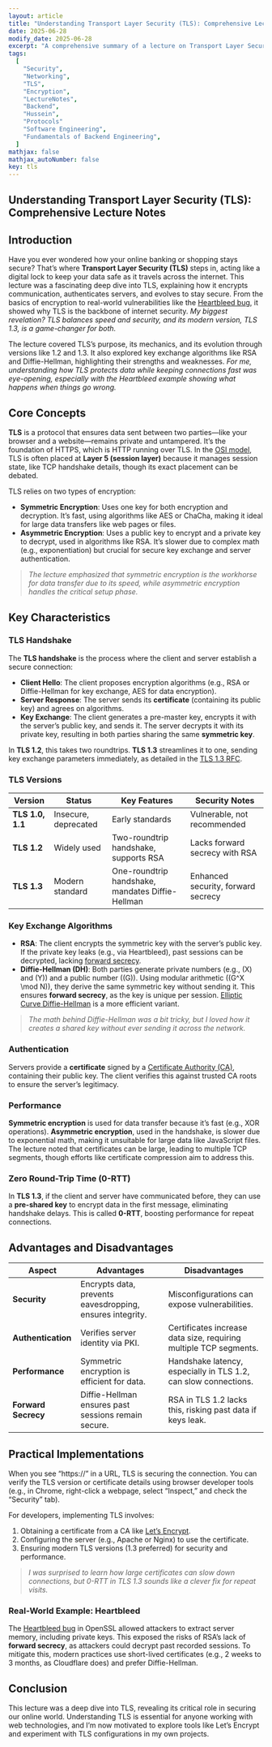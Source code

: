 ```yaml
---
layout: article
title: "Understanding Transport Layer Security (TLS): Comprehensive Lecture Notes"
date: 2025-06-28
modify_date: 2025-06-28
excerpt: "A comprehensive summary of a lecture on Transport Layer Security (TLS), covering its purpose, key concepts, versions, handshake process, key exchange algorithms, and real-world implications like the Heartbleed bug."
tags: 
  [
    "Security",
    "Networking",
    "TLS",
    "Encryption",
    "LectureNotes",
    "Backend",
    "Hussein",
    "Protocols"
    "Software Engineering",
    "Fundamentals of Backend Engineering",
  ]
mathjax: false
mathjax_autoNumber: false
key: tls
---
```


## Understanding Transport Layer Security (TLS): Comprehensive Lecture Notes

## Introduction

Have you ever wondered how your online banking or shopping stays secure? That’s where **Transport Layer Security (TLS)** steps in, acting like a digital lock to keep your data safe as it travels across the internet. This lecture was a fascinating deep dive into TLS, explaining how it encrypts communication, authenticates servers, and evolves to stay secure. From the basics of encryption to real-world vulnerabilities like the [Heartbleed bug](http://heartbleed.com/), it showed why TLS is the backbone of internet security. _My biggest revelation? TLS balances speed and security, and its modern version, TLS 1.3, is a game-changer for both._

The lecture covered TLS’s purpose, its mechanics, and its evolution through versions like 1.2 and 1.3. It also explored key exchange algorithms like RSA and Diffie-Hellman, highlighting their strengths and weaknesses. _For me, understanding how TLS protects data while keeping connections fast was eye-opening, especially with the Heartbleed example showing what happens when things go wrong._

## Core Concepts

**TLS** is a protocol that ensures data sent between two parties—like your browser and a website—remains private and untampered. It’s the foundation of HTTPS, which is HTTP running over TLS. In the [OSI model](https://en.wikipedia.org/wiki/OSI_model), TLS is often placed at **Layer 5 (session layer)** because it manages session state, like TCP handshake details, though its exact placement can be debated.

TLS relies on two types of encryption:

- **Symmetric Encryption**: Uses one key for both encryption and decryption. It’s fast, using algorithms like AES or ChaCha, making it ideal for large data transfers like web pages or files.
- **Asymmetric Encryption**: Uses a public key to encrypt and a private key to decrypt, used in algorithms like RSA. It’s slower due to complex math (e.g., exponentiation) but crucial for secure key exchange and server authentication.

> _The lecture emphasized that symmetric encryption is the workhorse for data transfer due to its speed, while asymmetric encryption handles the critical setup phase._

## Key Characteristics

### TLS Handshake

The **TLS handshake** is the process where the client and server establish a secure connection:

- **Client Hello**: The client proposes encryption algorithms (e.g., RSA or Diffie-Hellman for key exchange, AES for data encryption).
- **Server Response**: The server sends its **certificate** (containing its public key) and agrees on algorithms.
- **Key Exchange**: The client generates a pre-master key, encrypts it with the server’s public key, and sends it. The server decrypts it with its private key, resulting in both parties sharing the same **symmetric key**.

In **TLS 1.2**, this takes two roundtrips. **TLS 1.3** streamlines it to one, sending key exchange parameters immediately, as detailed in the [TLS 1.3 RFC](https://tools.ietf.org/html/rfc8446).

### TLS Versions

| Version          | Status               | Key Features                                     | Security Notes                     |
| ---------------- | -------------------- | ------------------------------------------------ | ---------------------------------- |
| **TLS 1.0, 1.1** | Insecure, deprecated | Early standards                                  | Vulnerable, not recommended        |
| **TLS 1.2**      | Widely used          | Two-roundtrip handshake, supports RSA            | Lacks forward secrecy with RSA     |
| **TLS 1.3**      | Modern standard      | One-roundtrip handshake, mandates Diffie-Hellman | Enhanced security, forward secrecy |

### Key Exchange Algorithms

- **RSA**: The client encrypts the symmetric key with the server’s public key. If the private key leaks (e.g., via Heartbleed), past sessions can be decrypted, lacking [forward secrecy](https://en.wikipedia.org/wiki/Forward_secrecy).
- **Diffie-Hellman (DH)**: Both parties generate private numbers (e.g., \(X\) and \(Y\)) and a public number (\(G\)). Using modular arithmetic (\(G^X \mod N\)), they derive the same symmetric key without sending it. This ensures **forward secrecy**, as the key is unique per session. [Elliptic Curve Diffie-Hellman](https://en.wikipedia.org/wiki/Elliptic-curve_Diffie%E2%80%93Hellman) is a more efficient variant.

> _The math behind Diffie-Hellman was a bit tricky, but I loved how it creates a shared key without ever sending it across the network._

### Authentication

Servers provide a **certificate** signed by a [Certificate Authority (CA)](https://en.wikipedia.org/wiki/Certificate_authority), containing their public key. The client verifies this against trusted CA roots to ensure the server’s legitimacy.

### Performance

**Symmetric encryption** is used for data transfer because it’s fast (e.g., XOR operations). **Asymmetric encryption**, used in the handshake, is slower due to exponential math, making it unsuitable for large data like JavaScript files. The lecture noted that certificates can be large, leading to multiple TCP segments, though efforts like certificate compression aim to address this.

### Zero Round-Trip Time (0-RTT)

In **TLS 1.3**, if the client and server have communicated before, they can use a **pre-shared key** to encrypt data in the first message, eliminating handshake delays. This is called **0-RTT**, boosting performance for repeat connections.

## Advantages and Disadvantages

| Aspect              | Advantages                                                | Disadvantages                                                     |
| ------------------- | --------------------------------------------------------- | ----------------------------------------------------------------- |
| **Security**        | Encrypts data, prevents eavesdropping, ensures integrity. | Misconfigurations can expose vulnerabilities.                     |
| **Authentication**  | Verifies server identity via PKI.                         | Certificates increase data size, requiring multiple TCP segments. |
| **Performance**     | Symmetric encryption is efficient for data.               | Handshake latency, especially in TLS 1.2, can slow connections.   |
| **Forward Secrecy** | Diffie-Hellman ensures past sessions remain secure.       | RSA in TLS 1.2 lacks this, risking past data if keys leak.        |

## Practical Implementations

When you see “https://” in a URL, TLS is securing the connection. You can verify the TLS version or certificate details using browser developer tools (e.g., in Chrome, right-click a webpage, select “Inspect,” and check the “Security” tab).

For developers, implementing TLS involves:

1. Obtaining a certificate from a CA like [Let’s Encrypt](https://letsencrypt.org/).
2. Configuring the server (e.g., Apache or Nginx) to use the certificate.
3. Ensuring modern TLS versions (1.3 preferred) for security and performance.

> _I was surprised to learn how large certificates can slow down connections, but 0-RTT in TLS 1.3 sounds like a clever fix for repeat visits._

### Real-World Example: Heartbleed

The [Heartbleed bug](http://heartbleed.com/) in OpenSSL allowed attackers to extract server memory, including private keys. This exposed the risks of RSA’s lack of **forward secrecy**, as attackers could decrypt past recorded sessions. To mitigate this, modern practices use short-lived certificates (e.g., 2 weeks to 3 months, as Cloudflare does) and prefer Diffie-Hellman.

## Conclusion

This lecture was a deep dive into TLS, revealing its critical role in securing our online world. Understanding TLS is essential for anyone working with web technologies, and I’m now motivated to explore tools like Let’s Encrypt and experiment with TLS configurations in my own projects.
